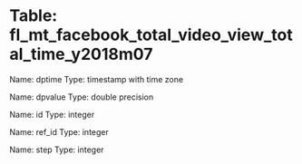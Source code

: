 Table: fl_mt_facebook_total_video_view_total_time_y2018m07
==========================================================

Name: dptime
Type: timestamp with time zone

Name: dpvalue
Type: double precision

Name: id
Type: integer

Name: ref_id
Type: integer

Name: step
Type: integer

